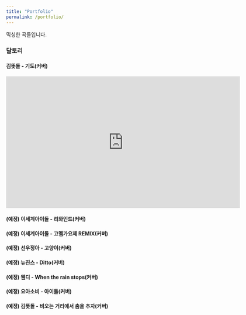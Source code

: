 ```yaml
---
title: "Portfolio"
permalink: /portfolio/
---
```


믹싱한 곡들입니다.

### 달토리

#### 김뜻돌 - 기도(커버)

<iframe width="640" height="360" src="https://www.youtube.com/embed/peUEusplDgc?si=-ptReiBJIFm1OUM-" title="YouTube video player" frameborder="0" allow="accelerometer; autoplay; clipboard-write; encrypted-media; gyroscope; picture-in-picture; web-share" allowfullscreen></iframe>

#### (예정) 이세계아이돌 - 리와인드(커버)

#### (예정) 이세계아이돌 - 고멤가요제 REMIX(커버)

#### (예정) 선우정아 - 고양이(커버)

#### (예정) 뉴진스 - Ditto(커버)

#### (예정) 웬디 - When the rain stops(커버)

#### (예정) 요아소비 - 아이돌(커버)

#### (예정) 김뜻돌 - 비오는 거리에서 춤을 추자(커버)
